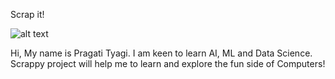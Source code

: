Scrap it!

![alt text](<rainn-wilson-evil-laugh (1).gif>)

Hi, My name is Pragati Tyagi.
I am keen to learn AI, ML and Data Science.
Scrappy project will help me to learn and explore the fun side of Computers!
